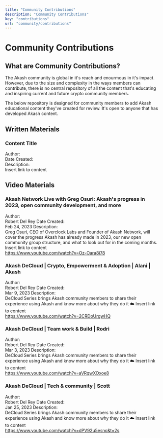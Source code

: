 ```yaml
---
title: "Community Contributions"
description: "Community Contributions"
key: "contributions"
url: "community/contributions"
---
```


# Community Contributions

## What are Community Contributions?
The Akash community is global in it's reach and enourmous in it's impact. However, due to the size and complexity in the ways members can contribute,
there is no central repository of all the content that's educating and inspiring current and future crypto community members. 

The below repository is designed for community members to add Akash educational content they've created for review. It's open to anyone that has developed Akash content.

## Written Materials

### Content Title

Author:<br />
Date Created:<br />
Description:<br />
Insert link to content<br />

## Video Materials

### Akash Network Live with Greg Osuri: Akash's progress in 2023, open community development, and more

Author:<br /> Robert Del Rey 
Date Created:<br /> Feb 24, 2023
Description:<br /> Greg Osuri, CEO of Overclock Labs and Founder of Akash Network, will cover the progress Akash has already made in 2023, our new open community group structure, and what to look out for in the coming months.
Insert link to content<br /> https://www.youtube.com/watch?v=Oz-Oara8i78

### Akash DeCloud | Crypto, Empowerment & Adoption | Alani | Akash

Author:<br /> Robert Del Rey 
Date Created:<br />  Mar 9, 2023
Description:<br /> DeCloud Series brings Akash community members to share their experience using Akash and know more about why they do it ☁️
Insert link to content<br /> https://www.youtube.com/watch?v=2CRDoUrgwHQ

### Akash DeCloud | Team work & Build | Rodri

Author:<br /> Robert Del Rey 
Date Created:<br />  Mar 3, 2023 
Description:<br /> DeCloud Series brings Akash community members to share their experience using Akash and know more about why they do it ☁️
Insert link to content<br /> https://www.youtube.com/watch?v=aVRqwXOxoe8 

### Akash DeCloud | Tech & community | Scott

Author:<br /> Robert Del Rey 
Date Created:<br />  Jan 25, 2023 
Description:<br /> DeCloud Series brings Akash community members to share their experience using Akash and know more about why they do it ☁️
Insert link to content<br /> https://www.youtube.com/watch?v=dPV92u5esno&t=2s
